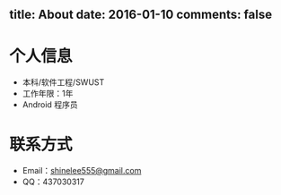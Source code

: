 title: About
date: 2016-01-10
comments: false
---
# 个人信息 

 - 本科/软件工程/SWUST
 - 工作年限：1年
 - Android 程序员

# 联系方式

- Email：shinelee555@gmail.com
- QQ：437030317

